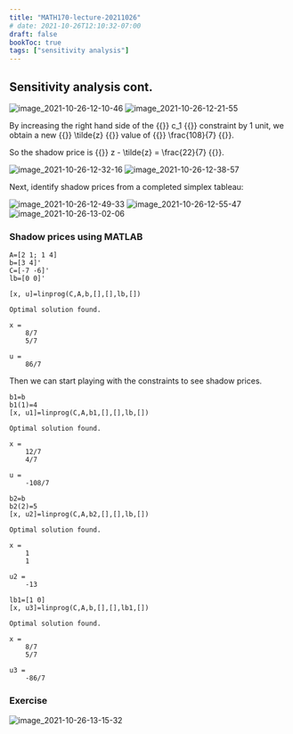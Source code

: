 ```yaml
---
title: "MATH170-lecture-20211026"
# date: 2021-10-26T12:10:32-07:00
draft: false
bookToc: true
tags: ["sensitivity analysis"]
---
```


## Sensitivity analysis cont. 

![image_2021-10-26-12-10-46](/notes/image_2021-10-26-12-10-46.png)
![image_2021-10-26-12-21-55](/notes/image_2021-10-26-12-21-55.png)

By increasing the right hand side of the {{<k>}} c_1 {{</k>}} constraint by 1 unit, we obtain a new {{<k>}} \tilde{z} {{</k>}} value of {{<k>}} \frac{108}{7} {{</k>}}.

So the shadow price is {{<k>}} z - \tilde{z}  = \frac{22}{7} {{</k>}}.

![image_2021-10-26-12-32-16](/notes/image_2021-10-26-12-32-16.png)
![image_2021-10-26-12-38-57](/notes/image_2021-10-26-12-38-57.png)

Next, identify shadow prices from a completed simplex tableau:

![image_2021-10-26-12-49-33](/notes/image_2021-10-26-12-49-33.png)
![image_2021-10-26-12-55-47](/notes/image_2021-10-26-12-55-47.png)
![image_2021-10-26-13-02-06](/notes/image_2021-10-26-13-02-06.png)

### Shadow prices using MATLAB

```
A=[2 1; 1 4]
b=[3 4]'
C=[-7 -6]'
lb=[0 0]'

[x, u]=linprog(C,A,b,[],[],lb,[])

Optimal solution found.

x =
    8/7
    5/7

u = 
    86/7
```

Then we can start playing with the constraints to see shadow prices.

```
b1=b
b1(1)=4
[x, u1]=linprog(C,A,b1,[],[],lb,[])

Optimal solution found.

x =
    12/7
    4/7

u =
    -108/7

b2=b
b2(2)=5
[x, u2]=linprog(C,A,b2,[],[],lb,[])

Optimal solution found.

x =
    1
    1

u2 =
    -13

lb1=[1 0]
[x, u3]=linprog(C,A,b,[],[],lb1,[])

Optimal solution found.

x =
    8/7
    5/7

u3 =
    -86/7
```

### Exercise

![image_2021-10-26-13-15-32](/notes/image_2021-10-26-13-15-32.png)

